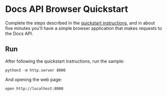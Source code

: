 # Docs API Browser Quickstart

Complete the steps described in the [quickstart instructions](
https://developers.google.com/docs/api/quickstart/js), and in about
five minutes you'll have a simple browser application that makes requests to the
Docs API.

## Run

After following the quickstart instructions, run the sample:

```shell
python3 -m http.server 8000
```

And opening the web page:

```shell
open http://localhost:8000
```
